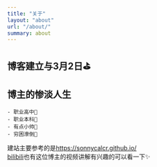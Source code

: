 ```yaml
---
title: "关于"
layout: "about"
url: "/about/"
summary: about
---
```

## 博客建立与3月2日⛳

## 博主的惨淡人生

	- 职业高中🎋
	- 职业本科🚀
	- 有点小帅👻
	- 穷困潦倒🥲

建站主要参考的是<https://sonnycalcr.github.io/><br>[bilibili](https://www.bilibili.com/video/BV1pRYPetEWy/?spm_id_from=333.1007.top_right_bar_window_history.content.click)也有这位博主的视频讲解有兴趣的可以看一下✨